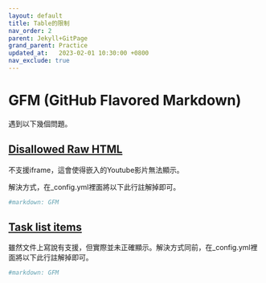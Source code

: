 ```yaml
---
layout: default
title: Table的限制
nav_order: 2
parent: Jekyll+GitPage
grand_parent: Practice
updated_at:   2023-02-01 10:30:00 +0800
nav_exclude: true
---
```

# GFM (GitHub Flavored Markdown)

遇到以下幾個問題。

## [Disallowed Raw HTML](https://github.github.com/gfm/#disallowed-raw-html-extension-)

不支援iframe，這會使得嵌入的Youtube影片無法顯示。

解決方式，在_config.yml裡面將以下此行註解掉即可。

```yml
#markdown: GFM
```

## [Task list items](https://github.github.com/gfm/#task-list-items-extension-)

雖然文件上寫說有支援，但實際並未正確顯示。解決方式同前，在_config.yml裡面將以下此行註解掉即可。

```yml
#markdown: GFM
```
